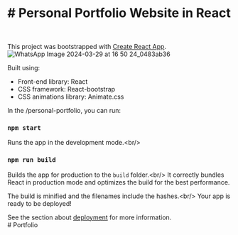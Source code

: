 <h1># Personal Portfolio Website in React</h1><br/>

This project was bootstrapped with [Create React App](https://github.com/facebook/create-react-app).
![WhatsApp Image 2024-03-29 at 16 50 24_0483ab36](https://github.com/gpunit2417/Portfolio/assets/118668663/3c9a5934-a9fd-4f52-ac12-9c0aa1bb9193)

Built using:<br/>

- Front-end library: React<br/>
- CSS framework: React-bootstrap<br/>
- CSS animations library: Animate.css<br/>

In the /personal-portfolio, you can run:<br/>

### `npm start`<br/>

Runs the app in the development mode.\<br/>

### `npm run build`<br/>

Builds the app for production to the `build` folder.\<br/>
It correctly bundles React in production mode and optimizes the build for the best performance.<br/>

The build is minified and the filenames include the hashes.\<br/>
Your app is ready to be deployed!<br/>

See the section about [deployment](https://facebook.github.io/create-react-app/docs/deployment) for more information.<br/>
#   P o r t f o l i o 
 
 
